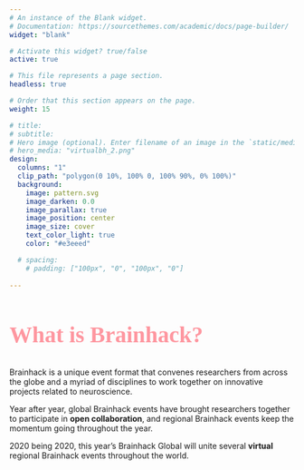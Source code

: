 ```yaml
---
# An instance of the Blank widget.
# Documentation: https://sourcethemes.com/academic/docs/page-builder/
widget: "blank"

# Activate this widget? true/false
active: true

# This file represents a page section.
headless: true

# Order that this section appears on the page.
weight: 15

# title: 
# subtitle:
# Hero image (optional). Enter filename of an image in the `static/media/` folder.
# hero_media: "virtualbh_2.png"
design:
  columns: "1"
  clip_path: "polygon(0 10%, 100% 0, 100% 90%, 0% 100%)"
  background:
    image: pattern.svg
    image_darken: 0.0
    image_parallax: true
    image_position: center
    image_size: cover
    text_color_light: true
    color: "#e3eeed"

  # spacing:
    # padding: ["100px", "0", "100px", "0"]
  
---
```



<!-- <img src="/global2020/media/virtualbh_2.png" alt="" class="border border-light"> -->

<link rel="stylesheet" type="text/css" href="//fonts.googleapis.com/css?family=Pacifico" />
<h2 style="font-family:'Pacifico';font-size:40px;color:#fe97a0">What is Brainhack?</h2>

Brainhack is a unique event format that convenes researchers from across the globe and a myriad of disciplines to work together on innovative projects related to neuroscience.

Year after year, global Brainhack events have brought researchers together to participate in <b>open collaboration</b>, and regional Brainhack events keep the momentum going throughout the year.

2020 being 2020, this year’s Brainhack Global will unite several **virtual** regional Brainhack events throughout the world.


<br>
<div style="text-align:center;color:#fe97a0"><i class="fas fa-laptop-house fa-1x"></i>&nbsp;&nbsp;&nbsp;&nbsp;<i class="fas fa-laptop-house fa-1x"></i>&nbsp;&nbsp;&nbsp;&nbsp;<i class="fas fa-laptop-house fa-1x"></i>&nbsp;&nbsp;&nbsp;&nbsp;<i class="fas fa-laptop-house fa-1x"></i>&nbsp;&nbsp;&nbsp;&nbsp;<i class="fas fa-laptop-house fa-1x"></i></div>
